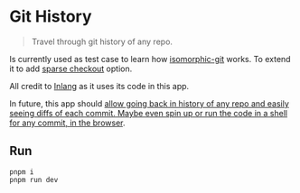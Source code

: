 # Git History

> Travel through git history of any repo.

Is currently used as test case to learn how [isomorphic-git](https://github.com/isomorphic-git/isomorphic-git) works. To extend it to add [sparse checkout](https://github.com/isomorphic-git/isomorphic-git/issues/1735) option.

All credit to [Inlang](https://github.com/inlang/inlang) as it uses its code in this app.

In future, this app should [allow going back in history of any repo and easily seeing diffs of each commit. Maybe even spin up or run the code in a shell for any commit, in the browser](https://github.com/isomorphic-git/isomorphic-git).

## Run

```
pnpm i
pnpm run dev
```
